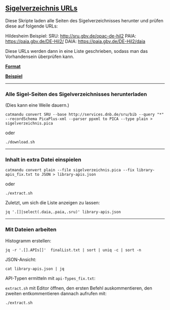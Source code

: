 ## [Sigelverzeichnis URLs](https://sigel.staatsbibliothek-berlin.de/startseite/)

Diese Skripte laden alle Seiten des Sigelverzeichnisses herunter und prüfen diese auf folgende URLs:

Hildesheim Beispiel:
SRU: http://sru.gbv.de/opac-de-hil2
PAIA: https://paia.gbv.de/DE-Hil2/
DAIA: https://paia.gbv.de/DE-Hil2/daia

Diese URLs werden dann in eine Liste geschrieben, sodass man das Vorhandensein überprüfen kann.

[**Format**](https://sigel.staatsbibliothek-berlin.de/vergabe/adressenformat/)

[**Beispiel**](https://services.dnb.de/sru/bib?operation=searchRetrieve&query=isl%3DDE-Hil2&recordSchema=PicaPlus-xml&version=1.1)

---

### Alle Sigel-Seiten des Sigelverzeichnisses herunterladen

(Dies kann eine Weile dauern.)
 
    catmandu convert SRU --base http://services.dnb.de/sru/bib --query "*" --recordSchema PicaPlus-xml --parser ppxml to PICA --type plain > sigelverzeichnis.pica

oder

    ./download.sh

---

### Inhalt in extra Datei einspielen

    catmandu convert plain --file sigelverzeichnis.pica --fix library-apis_fix.txt to JSON > library-apis.json

oder

    ./extract.sh
    
Zuletzt, um sich die Liste anzeigen zu lassen:

    jq '.[]|select(.daia,.paia,.sru)' library-apis.json
    
---
    
### Mit Dateien arbeiten

Histogramm erstellen: 

    jq -r '.[].APIs[]'  finalList.txt | sort | uniq -c | sort -n
    
JSON-Ansicht:

    cat library-apis.json | jq

API-Typen ermitteln mit `api-Types_fix.txt`:

`extract.sh` mit Editor öffnen, den ersten Befehl auskommentieren, den zweiten entkommentieren dannach aufrufen mit:

    ./extract.sh
